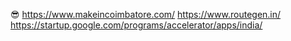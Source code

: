 😎
https://www.makeincoimbatore.com/
https://www.routegen.in/
https://startup.google.com/programs/accelerator/apps/india/

<!---
5wathi/5wathi is a ✨ special ✨ repository because its `README.md` (this file) appears on your GitHub profile.
You can click the Preview link to take a look at your changes.
--->
